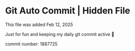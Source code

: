# Git Auto Commit | Hidden File

This file was added Feb 12, 2025

Just for fun and keeping my daily git commit active 🤪

commit number: 1887725
